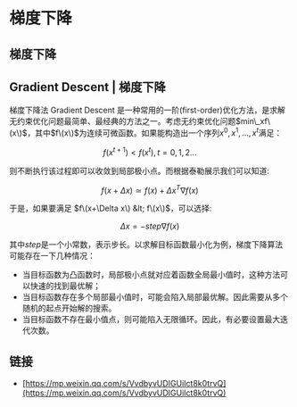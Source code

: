 # 梯度下降

## 梯度下降

## Gradient Descent \| 梯度下降

梯度下降法 Gradient Descent 是一种常用的一阶\(first-order\)优化方法，是求解无约束优化问题最简单、最经典的方法之一。考虑无约束优化问题$min\_xf\(x\)$，其中$f\(x\)$为连续可微函数。如果能构造出一个序列$x^0,x^1,...,x^t$满足：

$$
f(x^{t+1}) < f(x^t),t=0,1,2...
$$

则不断执行该过程即可以收敛到局部极小点。而根据泰勒展示我们可以知道:

$$
f(x+\Delta x) \simeq f(x) + \Delta x^T \nabla f(x)
$$

于是，如果要满足 $f\(x+\Delta x\) &lt; f\(x\)$，可以选择:

$$
\Delta x = -{step} \nabla f(x)
$$

其中$step$是一个小常数，表示步长。以求解目标函数最小化为例，梯度下降算法可能存在一下几种情况：

* 当目标函数为凸函数时，局部极小点就对应着函数全局最小值时，这种方法可以快速的找到最优解；
* 当目标函数存在多个局部最小值时，可能会陷入局部最优解。因此需要从多个随机的起点开始解的搜索。
* 当目标函数不存在最小值点，则可能陷入无限循环。因此，有必要设置最大迭代次数。

## 链接

* [https://mp.weixin.qq.com/s/VvdbyvUDIGUiIct8k0trvQ](https://mp.weixin.qq.com/s/VvdbyvUDIGUiIct8k0trvQ)

